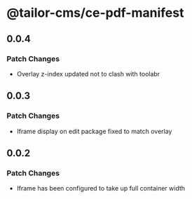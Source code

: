 # @tailor-cms/ce-pdf-manifest

## 0.0.4

### Patch Changes

- Overlay z-index updated not to clash with toolabr

## 0.0.3

### Patch Changes

- Iframe display on edit package fixed to match overlay

## 0.0.2

### Patch Changes

- Iframe has been configured to take up full container width
